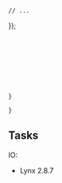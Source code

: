 


    // ...
});
```








}
```





```js
}
```

## Tasks










IO:







- Lynx 2.8.7













